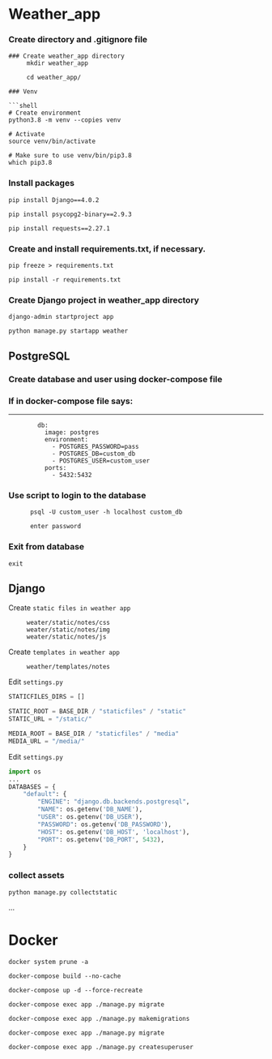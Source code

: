 
# Weather_app

### Create directory and .gitignore file
```shell
### Create weather_app directory
     mkdir weather_app
     
     cd weather_app/

### Venv
   
```shell
# Create environment
python3.8 -m venv --copies venv

# Activate
source venv/bin/activate

# Make sure to use venv/bin/pip3.8 
which pip3.8

```


### Install packages
```shell
pip install Django==4.0.2

pip install psycopg2-binary==2.9.3

pip install requests==2.27.1
```

### Create and install requirements.txt, if necessary.
      
```shell
pip freeze > requirements.txt

pip install -r requirements.txt
```



### Create Django project in weather_app directory
```shell
django-admin startproject app

python manage.py startapp weather
```



PostgreSQL
----
### Create database and user using docker-compose file
### If in docker-compose file says:
___________________________________________________
```shell      services:
        db:
          image: postgres
          environment:
            - POSTGRES_PASSWORD=pass
            - POSTGRES_DB=custom_db
            - POSTGRES_USER=custom_user
          ports:
            - 5432:5432
```

### Use script to login to the database

```shell
      psql -U custom_user -h localhost custom_db
```
          enter password

### Exit from database
```shell
exit
```

Django
----
Create `static files in weather app`
```
     weater/static/notes/css
     weater/static/notes/img
     weater/static/notes/js
```
Create `templates in weather app`
```
     weather/templates/notes
```

Edit `settings.py`
```python
STATICFILES_DIRS = []

STATIC_ROOT = BASE_DIR / "staticfiles" / "static"
STATIC_URL = "/static/"

MEDIA_ROOT = BASE_DIR / "staticfiles" / "media"
MEDIA_URL = "/media/"
```



Edit `settings.py`
```python
import os
...
DATABASES = {
    "default": {
        "ENGINE": "django.db.backends.postgresql",
        "NAME": os.getenv('DB_NAME'),
        "USER": os.getenv('DB_USER'),
        "PASSWORD": os.getenv('DB_PASSWORD'),
        "HOST": os.getenv('DB_HOST', 'localhost'),
        "PORT": os.getenv('DB_PORT', 5432),
    }
}
```

### collect assets 
```shell
python manage.py collectstatic
```

...

# Docker


```shell
docker system prune -a
```

```shell
docker-compose build --no-cache
```

```shell
docker-compose up -d --force-recreate
```

```shell
docker-compose exec app ./manage.py migrate
```
```shell
docker-compose exec app ./manage.py makemigrations
```
```shell
docker-compose exec app ./manage.py migrate
```

```shell
docker-compose exec app ./manage.py createsuperuser
```



